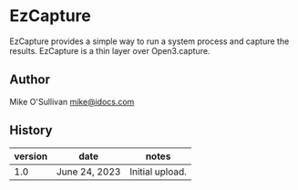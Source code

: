 # EzCapture

EzCapture provides a simple way to run a system process and capture the results.
EzCapture is a thin layer over Open3.capture.

## Author

Mike O'Sullivan
mike@idocs.com

## History

| version | date          | notes                         |
|---------|---------------|-------------------------------|
| 1.0     | June 24, 2023 | Initial upload.               |